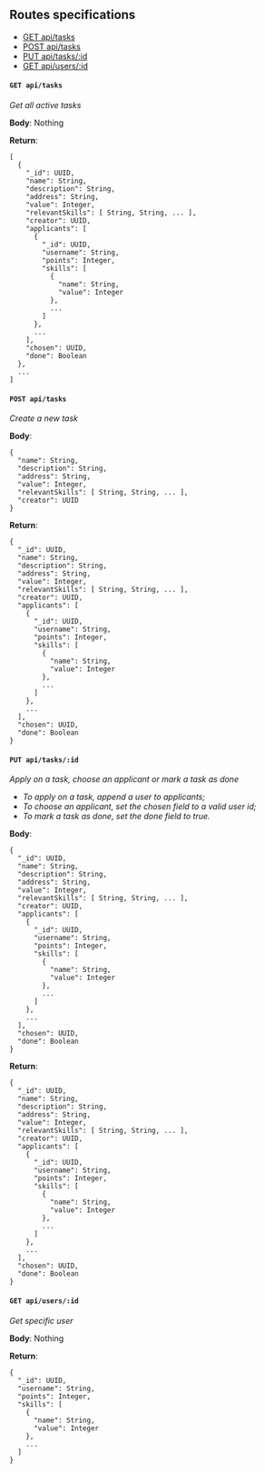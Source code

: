 ## Routes specifications

- [GET api/tasks](#get-api/tasks)
- [POST api/tasks](#post-api/tasks)
- [PUT api/tasks/:id](#put-api/tasks/:id)
- [GET api/users/:id](#get-api/users/:id)

#### `GET api/tasks`
_Get all active tasks_

**Body**: Nothing

**Return**:
```
[
  {
    "_id": UUID,
    "name": String,
    "description": String,
    "address": String,
    "value": Integer,
    "relevantSkills": [ String, String, ... ],
    "creator": UUID,
    "applicants": [
      {
        "_id": UUID,
        "username": String,
        "points": Integer,
        "skills": [ 
          {
            "name": String,
            "value": Integer
          }, 
          ...
        ]
      }, 
      ...
    ],
    "chosen": UUID,
    "done": Boolean
  },
  ...
]
```

#### `POST api/tasks`
_Create a new task_

**Body**:
```
{
  "name": String,
  "description": String,
  "address": String,
  "value": Integer,
  "relevantSkills": [ String, String, ... ],
  "creator": UUID
}
```

**Return**:
```
{
  "_id": UUID,
  "name": String,
  "description": String,
  "address": String,
  "value": Integer,
  "relevantSkills": [ String, String, ... ],
  "creator": UUID,
  "applicants": [
    {
      "_id": UUID,
      "username": String,
      "points": Integer,
      "skills": [ 
        {
          "name": String,
          "value": Integer
        }, 
        ...
      ]
    }, 
    ...
  ],
  "chosen": UUID,
  "done": Boolean
}
```

#### `PUT api/tasks/:id`
_Apply on a task, choose an applicant or mark a task as done_
- _To apply on a task, append a user to applicants;_
- _To choose an applicant, set the chosen field to a valid user id;_
- _To mark a task as done, set the done field to true._

**Body**:
```
{
  "_id": UUID,
  "name": String,
  "description": String,
  "address": String,
  "value": Integer,
  "relevantSkills": [ String, String, ... ],
  "creator": UUID,
  "applicants": [
    {
      "_id": UUID,
      "username": String,
      "points": Integer,
      "skills": [ 
        {
          "name": String,
          "value": Integer
        }, 
        ...
      ]
    }, 
    ...
  ],
  "chosen": UUID,
  "done": Boolean
}
```

**Return**: 
```
{
  "_id": UUID,
  "name": String,
  "description": String,
  "address": String,
  "value": Integer,
  "relevantSkills": [ String, String, ... ],
  "creator": UUID,
  "applicants": [
    {
      "_id": UUID,
      "username": String,
      "points": Integer,
      "skills": [ 
        {
          "name": String,
          "value": Integer
        }, 
        ...
      ]
    }, 
    ...
  ],
  "chosen": UUID,
  "done": Boolean
}
```

#### `GET api/users/:id`
_Get specific user_

**Body**: Nothing

**Return**:
```
{
  "_id": UUID,
  "username": String,
  "points": Integer,
  "skills": [ 
    {
      "name": String,
      "value": Integer
    }, 
    ... 
  ]
}
```
